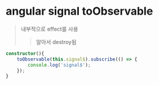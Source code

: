 # angular signal toObservable

> 내부적으로 effect를 사용
>
> > 알아서 destroy됨

```ts
constructor(){
    toObservable(this.signal$).subscribe(() => {
        console.log('signal$');
    });
}
```
